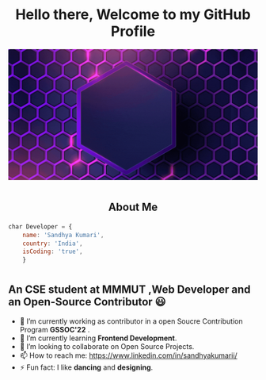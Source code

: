 <h1 align="center">Hello there, Welcome to my GitHub Profile</h1> 

<img   src="/assests/Games.gif" class="img-fluid" alt="Sandhya">
<h1></h1>
<h2 align="center">About Me</h2>

```js
char Developer = {
	name: 'Sandhya Kumari',
	country: 'India',
	isCoding: 'true',
	}
```
<h1></h1>


## An CSE student at MMMUT ,Web Developer and an Open-Source Contributor :smiley:




- 🔭 I’m currently working as contributor in a open Soucre Contribution Program **GSSOC'22** .
- 🌱 I’m currently learning **Frontend Development**.
- 👯 I’m looking to collaborate on Open Source Projects.
- 📫 How to reach me: https://www.linkedin.com/in/sandhyakumarii/
- ⚡ Fun fact: I like **dancing** and **designing**.

